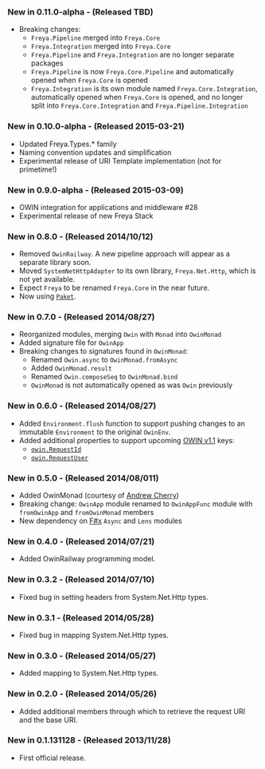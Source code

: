 ### New in 0.11.0-alpha - (Released TBD)
* Breaking changes:
  * `Freya.Pipeline` merged into `Freya.Core`
  * `Freya.Integration` merged into `Freya.Core`
  * `Freya.Pipeline` and `Freya.Integration` are no longer separate packages
  * `Freya.Pipeline` is now `Freya.Core.Pipeline` and automatically opened when `Freya.Core` is opened
  * `Freya.Integration` is its own module named `Freya.Core.Integration`, automatically opened when `Freya.Core` is opened, and no longer split into `Freya.Core.Integration` and `Freya.Pipeline.Integration`

### New in 0.10.0-alpha - (Released 2015-03-21)
* Updated Freya.Types.* family
* Naming convention updates and simplification
* Experimental release of URI Template implementation (not for primetime!)

### New in 0.9.0-alpha - (Released 2015-03-09)
* OWIN integration for applications and middleware #28
* Experimental release of new Freya Stack

### New in 0.8.0 - (Released 2014/10/12)
* Removed `OwinRailway`. A new pipeline approach will appear as a separate library soon.
* Moved `SystemNetHttpAdapter` to its own library, `Freya.Net.Http`, which is not yet available.
* Expect `Freya` to be renamed `Freya.Core` in the near future.
* Now using [`Paket`](https://fsprojects.github.io/Paket/).

### New in 0.7.0 - (Released 2014/08/27)
* Reorganized modules, merging `Owin` with `Monad` into `OwinMonad`
* Added signature file for `OwinApp`
* Breaking changes to signatures found in `OwinMonad`:
    * Renamed `Owin.async` to `OwinMonad.fromAsync`
    * Added `OwinMonad.result`
    * Renamed `Owin.composeSeq` to `OwinMonad.bind`
    * `OwinMonad` is not automatically opened as was `Owin` previously

### New in 0.6.0 - (Released 2014/08/27)
* Added `Environment.flush` function to support pushing changes to an immutable `Environment` to the original `OwinEnv`.
* Added additional properties to support upcoming [OWIN v1.1](https://github.com/owin/owin/blob/master/spec/owin-1.1.0.md) keys:
    * [`owin.RequestId`](https://github.com/owin/owin/issues/18)
    * [`owin.RequestUser`](https://github.com/owin/owin/issues/9)

### New in 0.5.0 - (Released 2014/08/011)
* Added OwinMonad (courtesy of [Andrew Cherry](https://github.com/kolektiv))
* Breaking change: `OwinApp` module renamed to `OwinAppFunc` module with `fromOwinApp` and `fromOwinMonad` members
* New dependency on [F#x](http://www.nuget.org/packages/FSharpx.Core/) `Async` and `Lens` modules

### New in 0.4.0 - (Released 2014/07/21)
* Added OwinRailway programming model.

### New in 0.3.2 - (Released 2014/07/10)
* Fixed bug in setting headers from System.Net.Http types.

### New in 0.3.1 - (Released 2014/05/28)
* Fixed bug in mapping System.Net.Http types.

### New in 0.3.0 - (Released 2014/05/27)
* Added mapping to System.Net.Http types.

### New in 0.2.0 - (Released 2014/05/26)
* Added additional members through which to retrieve the request URI and the base URI.

### New in 0.1.131128 - (Released 2013/11/28)
* First official release.
